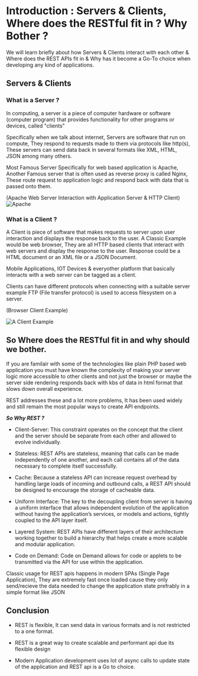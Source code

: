# Introduction : Servers & Clients, Where does the RESTful fit in ? Why Bother ?

We will learn briefly about how Servers & Clients interact with each other & Where does the REST APIs fit in & Why has it become a Go-To choice when developing any kind of applications.

## Servers & Clients 

###  What is a Server ?

In computing, a server is a piece of computer hardware or software (computer program) that provides functionality for other programs or devices, called "clients"

Specifically when we talk about internet, Servers are software that run on compute, They respond to requests made to them via protocols like http(s), These servers can send data back in several formats like XML, HTML, JSON among many others. 

Most Famous Server Specifically for web based application is Apache, Another Famous server that is often used as reverse proxy is called Nginx, These route request to application logic and respond back with data that is passed onto them.

(Apache Web Server Interaction with Application Server & HTTP Client)
![Apache](https://docs.bmc.com/docs/middlewaremonitor/9/files/928605251/928605252/1/1586504124291/worddavdd7ac7465a3f7fd63df27327e404a769.png)


### What is a Client ?

A Client is piece of software that makes requests to server upon user interaction and displays the response back to the user. A Classic Example would be web browser, They are all HTTP based clients that interact with web servers and display the response to the user. Response could be a HTML document or an XML file or a JSON Document.

Mobile Applications, IOT Devices & everyother platform that basically interacts with a web server can be tagged as a client. 

Clients can have different protocols when connecting with a suitable server example FTP (File transfer protocol) is used to access filesystem on a server.

(Browser Client Example)

![A Client Example](https://hackernoon.com/images/jot3yv6.jpg)


## So Where does the RESTful fit in and why should we bother.

If you are familair with some of the technologies like plain PHP based web application you must have known the complexity of making your server logic more accessible to other clients and not just the browser or maybe the server side rendering responds back with kbs of data in html format that slows down overall experience.

REST addresses these and a lot more problems, It has been used widely and still remain the most popular ways to create API endpoints.

***So Why REST ?***

- Client-Server: This constraint operates on the concept that the client and the server should be separate from each other and allowed to evolve individually.

- Stateless: REST APIs are stateless, meaning that calls can be made independently of one another, and each call contains all of the data necessary to complete itself successfully.

- Cache: Because a stateless API can increase request overhead by handling large loads of incoming and outbound calls, a REST API should be designed to encourage the storage of cacheable data.

- Uniform Interface: The key to the decoupling client from server is having a uniform interface that allows independent evolution of the application without having the application’s services, or models and actions, tightly coupled to the API layer itself.

- Layered System: REST APIs have different layers of their architecture working together to build a hierarchy that helps create a more scalable and modular application.

- Code on Demand: Code on Demand allows for code or applets to be transmitted via the API for use within the application.

Classic usage for REST apis happens in modern SPAs (Single Page Application), They are extremely fast once loaded cause they only send/recieve the data needed to change the application state prefrably in a simple format like JSON

## Conclusion

- REST is flexible, It can send data in various formats and is not restricted to a one format.

- REST is a great way to create scalable and performant api due its flexible design

- Modern Application development uses lot of async calls to update state of the application and REST api is a Go to choice.